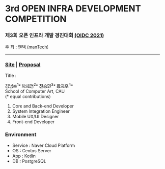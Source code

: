 # 3rd OPEN INFRA DEVELOPMENT COMPETITION

### 제3회 오픈 인프라 개발 경진대회 [(OIDC 2021)](http://www.oidc.co.kr/home)

주 최 : [맨텍 (manTech)](http://www.mantech.co.kr/)

---

### [Site]() | [Proposal]()

Title :

[김범수](https://github.com/gh-BumsooKim)<sup>1</sup>\* [박채연](https://github.com/sally1924)<sup>2</sup>\* [전승민](https://github.com/smjeon2410)<sup>3</sup>\* [황지우](https://github.com/jbr1tr)<sup>4</sup>\*
<br>School of Computer Art, CAU
<br>(* equal contributions) 

1) Core and Back-end Developer
2) System Integration Engineer
3) Mobile UX/UI Designer
4) Front-end Developer

### Environment

- Service : Naver Cloud Platform
- OS : Centos Server
- App : Kotlin 
- DB : PostgreSQL
